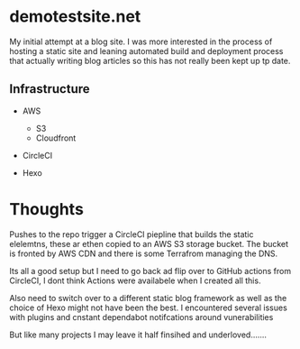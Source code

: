 # demotestsite.net

My initial attempt at a blog site. I was more interested in the process of hosting a static site and leaning automated build and deployment process that actually writing blog articles so this has not really been kept up tp date.

## Infrastructure

- AWS
    - S3
    - Cloudfront

- CircleCI

- Hexo


# Thoughts 

Pushes to the repo trigger a CircleCI piepline that builds the static elelemtns, these ar ethen copied to an AWS S3 storage bucket. The bucket is fronted by AWS CDN and there is some Terrafrom managing the DNS.

Its all a good setup but I need to go back ad flip over to GitHub actions from CircleCI, I dont think Actions were availabele when I created all this.

Also need to switch over to a different static blog framework as well as the choice of Hexo might not have been the best. I encountered several issues with plugins and cnstant dependabot notifcations around vunerabilities

But like many projects I may leave it half finsihed and underloved.......
